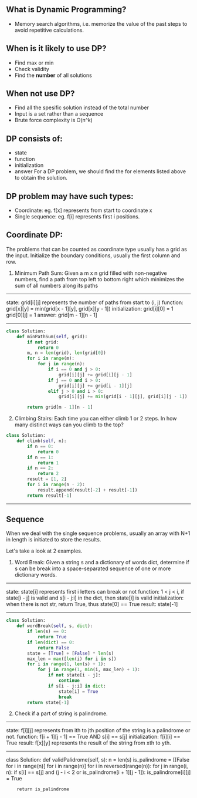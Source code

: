 ## What is Dynamic Programming?

- Memory search algorithms, i.e. memorize the value of the past steps to avoid repetitive calculations.


## When is it likely to use DP?
- Find max or min
- Check validity
- Find the **number** of all solutions


## When not use DP?
- Find all the spesific solution instead of the total number
- Input is a set rather than a sequence
- Brute force complexity is O(n^k)

## DP consists of:
- state
- function
- initialization
- answer
For a DP problem, we should find the for elements listed above to obtain the solution.

## DP problem may have such types:
- Coordinate: eg. f[x] represents from start to coordinate x
- Single sequence: eg. f[i] represents first i positions.


## Coordinate DP:
The problems that can be counted as coordinate type usually has a grid as the input.
Initialize the boundary conditions, usually the first column and row.

1. Minimum Path Sum: Given a m x n grid filled with non-negative numbers, find a path from top left to bottom right which minimizes the sum of all numbers along its paths

---
state: grid[i][j] represents the number of paths from start to (i, j)
function: grid[x][y] = min(grid[x - 1][y], grid[x][y - 1])
initialization: 	grid[i][0] = 1 
 					grid[0][j] = 1
answer: grid[m - 1][n - 1]


---


```python
class Solution:
	def minPathSum(self, grid):
		if not grid:
			return 0
		m, n = len(grid), len(grid[0])
		for i in range(m):
			for j in range(n):
				if i == 0 and j > 0:
					grid[i][j] += grid[i][j - 1]
				if j == 0 and i > 0:
					grid[i][j] += grid[i - 1][j]
				elif j > 0 and i > 0:
					grid[i][j] += min(grid[i - 1][j], grid[i][j - 1])

		return grid[m - 1][n - 1]
```

2. Climbing Stairs: Each time you can either climb 1 or 2 steps. In how many distinct ways can you climb to the top?

```python 
class Solution:
	def climb(self, n):
		if n == 0:
			return 0
		if n == 1:
			return 1
		if n == 2:
			return 2
		result = [1, 2]
		for i in range(n - 2):
			result.append(result[-2] + result[-1])
		return result[-1]
```

---

## Sequence
When we deal with the single sequence problems, usually an array with N+1 in length is initiated to store the results.

Let's take a look at 2 examples.

1. Word Break: Given a string s and a dictionary of words dict, determine if s can be break into a space-separated sequence of one or more dictionary words.

---

state: state[i] represents first i letters can break or not
function: 1 < j < i, if state[i - j] is valid and s[i - j:i] in the dict, then state[i] is valid
initialization: when there is not str, return True, thus state[0] == True
result: state[-1]

---

```python
class Solution:
	def wordBreak(self, s, dict):
		if len(s) == 0:
			return True
		if len(dict) == 0:
			return False
		state = [True] + [False] * len(s)
		max_len = max([len(i) for i in s])
		for i in range(1, len(s) + 1):
			for j in range(1, min(i, max_len) + 1):
				if not state[i - j]:
					continue
				if s[i - j:i] in dict:
					state[i] = True
					break
		return state[-1]
```

2. Check if a part of string is palindrome.

---

state: f[i][j] represents from ith to jth position of the string is a palindrome or not.
function: f[i + 1][j - 1] == True AND s[i] == s[j]
initialization: f[i][i] == True
result: f[x][y] represents the result of the string from xth to yth.

---

class Solution:
	def validPalidrome(self, s):
		n = len(s)
		is_palindrome = [[False for i in range(n)] for i in range(n)]
		for i in reversed(range(n)):
			for j in range(i, n):
				if s[i] == s[j] and (j - i < 2 or is_palindrome[i + 1][j - 1]):
					is_palindrome[i][j] = True

		return is_palindrome






